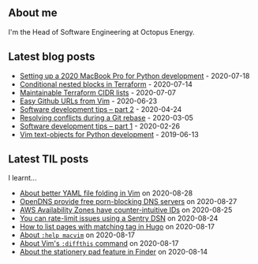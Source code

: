 ## About me
I'm the Head of Software Engineering at Octopus Energy.
## Latest blog posts
- [Setting up a 2020 MacBook Pro for Python development](https://codeinthehole.com/guides/settings-up-a-2020-macbook-for-python-development/) - 2020-07-18
- [Conditional nested blocks in Terraform](https://codeinthehole.com/tips/conditional-nested-blocks-in-terraform/) - 2020-07-14
- [Maintainable Terraform CIDR lists](https://codeinthehole.com/tips/terraform-cidrs/) - 2020-07-07
- [Easy Github URLs from Vim](https://codeinthehole.com/tips/easy-github-urls-from-vim/) - 2020-06-23
- [Software development tips – part 2](https://codeinthehole.com/tips/software-development-tips-part2/) - 2020-04-24
- [Resolving conflicts during a Git rebase](https://codeinthehole.com/guides/resolving-conflicts-during-a-git-rebase/) - 2020-03-05
- [Software development tips – part 1](https://codeinthehole.com/tips/software-development-tips-part1/) - 2020-02-26
- [Vim text-objects for Python development](https://codeinthehole.com/tips/vim-text-objects/) - 2019-06-13
## Latest TIL posts
I learnt...
- [About better YAML file folding in Vim](https://til.codeinthehole.com/posts/about-better-yaml-file-folding-in-vim/) on 2020-08-28
- [OpenDNS provide free porn-blocking DNS servers](https://til.codeinthehole.com/posts/opendns-provide-free-pornblocking-dns-servers/) on 2020-08-27
- [AWS Availability Zones have counter-intuitive IDs](https://til.codeinthehole.com/posts/aws-availability-zones-have-counterintuitive-ids/) on 2020-08-25
- [You can rate-limit issues using a Sentry DSN](https://til.codeinthehole.com/posts/you-can-ratelimit-issues-using-a-sentry-dsn/) on 2020-08-24
- [How to list pages with matching tag in Hugo](https://til.codeinthehole.com/posts/how-to-list-pages-with-matching-tag-in-hugo/) on 2020-08-17
- [About `:help macvim`](https://til.codeinthehole.com/posts/about-help-macvim/) on 2020-08-17
- [About Vim's `:diffthis` command](https://til.codeinthehole.com/posts/about-vims-diffthis-command/) on 2020-08-17
- [About the stationery pad feature in Finder](https://til.codeinthehole.com/posts/about-the-stationery-pad-feature-in-finder/) on 2020-08-14
